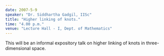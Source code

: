 ```yaml
---
date: 2007-5-9
speaker: "Dr. Siddhartha Gadgil, IISc"
title: "Higher linking of knots."
time: "4.00 p.m."
venue: "Lecture Hall - I, Dept. of Mathematics"
---
```

This will be an informal expository talk on higher linking of knots in 
three-dimensional space.
